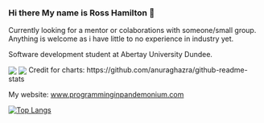 ### Hi there My name is Ross Hamilton 👋

Currently looking for a mentor or colaborations with someone/small group. Anything is welcome as i have little to no experience in industry yet.  

Software development student at Abertay University Dundee.   
   

<img align="center" src="https://github-readme-stats.vercel.app/api?username=lokenwow&theme=radical&include_all_commits=true&count_private=true&show_icons=true&hide_rank=false&count_private=true"/>

<img align="center" src="https://github-readme-stats.vercel.app/api/top-langs/?username=Lokenwow&theme=radical&layout=compact&count_private=true"/>
Credit for charts: https://github.com/anuraghazra/github-readme-stats
   
My website: www.programminginpandemonium.com


[![Top Langs](https://github-readme-stats.vercel.app/api/top-langs/?username=lokenwow&langs_count=8&theme=cobalt)](https://github.com/anuraghazra/github-readme-stats)
